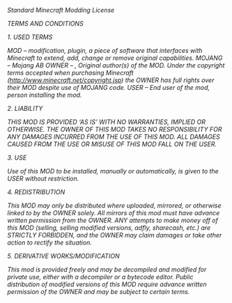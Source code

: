 *Standard Minecraft Modding License*

*TERMS AND CONDITIONS*

*1. USED TERMS*

*MOD – modification, plugin, a piece of software that interfaces with Minecraft to extend, add, change or remove original capabilities.
MOJANG – Mojang AB
OWNER – , Original author(s) of the MOD. Under the copyright terms accepted when purchasing Minecraft (http://www.minecraft.net/copyright.jsp) the OWNER has full rights over their MOD despite use of MOJANG code.
USER – End user of the mod, person installing the mod.*

*2. LIABILITY*

*THIS MOD IS PROVIDED ‘AS IS’ WITH NO WARRANTIES, IMPLIED OR OTHERWISE. THE OWNER OF THIS MOD TAKES NO RESPONSIBILITY FOR ANY DAMAGES INCURRED FROM THE USE OF THIS MOD. ALL DAMAGES CAUSED FROM THE USE OR MISUSE OF THIS MOD FALL ON THE USER.*

*3. USE*

*Use of this MOD to be installed, manually or automatically, is given to the USER without restriction.*

*4. REDISTRIBUTION*

*This MOD may only be distributed where uploaded, mirrored, or otherwise linked to by the OWNER solely. All mirrors of this mod must have advance written permission from the OWNER. ANY attempts to make money off of this MOD (selling, selling modified versions, adfly, sharecash, etc.) are STRICTLY FORBIDDEN, and the OWNER may claim damages or take other action to rectify the situation.*

*5. DERIVATIVE WORKS/MODIFICATION*

*This mod is provided freely and may be decompiled and modified for private use, either with a decompiler or a bytecode editor. Public distribution of modified versions of this MOD require advance written permission of the OWNER and may be subject to certain terms.*
